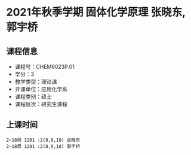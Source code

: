 # 2021年秋季学期 固体化学原理 张晓东, 郭宇桥






## 课程信息

- 课程号：CHEM6023P.01
- 学分：3
- 教学类型：理论课
- 开课单位：应用化学系
- 课程类别：硕士
- 课程层次：研究生课程

## 上课时间

```
2~18周 1201 :2(8,9,10) 张晓东
2~18周 1201 :2(8,9,10) 郭宇桥
```

